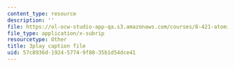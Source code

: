 ```yaml
---
content_type: resource
description: ''
file: https://ol-ocw-studio-app-qa.s3.amazonaws.com/courses/8-421-atomic-and-optical-physics-i-spring-2014/57c8936d192457749f8035b1d54dce41_OMdGWyruixk.vtt
file_type: application/x-subrip
resourcetype: Other
title: 3play caption file
uid: 57c8936d-1924-5774-9f80-35b1d54dce41
---
```

